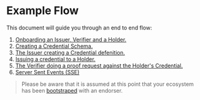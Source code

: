 # Example Flow

This document will guide you through an end to end flow:

1. [Onboarding an Issuer, Verifier and a Holder.](./examples/Onboarding.md)
2. [Creating a Credential Schema.](./examples/Create%20Schema.md)
3. [The Issuer creating a Credential defenition.](./examples/Credential%20definition.md)
4. [Issuing a credential to a Holder.](./examples/Issue%20Credential.md)
5. [The Verifier doing a proof request against the Holder's Credential.](./examples/Verify%20Credential.md)
6. [Server Sent Events (SSE)](./examples/SSE.md) 

 >Please be aware that it is assumed at this point that your ecosystem has been [bootstraped](./Bootstrap%20Trust%20Ecosystem.md) with an endorser.
